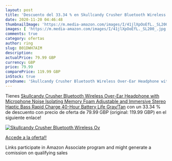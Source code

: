 ```yaml
---
layout: post
title: 'Descuento del 33.34 % en Skullcandy Crusher Bluetooth Wireless Ov'
date: 2020-11-20 04:46:48
thumbnailImage: 'https://m.media-amazon.com/images/I/41jlXpOoEfL._SL200_.jpg'
images: [ 'https://m.media-amazon.com/images/I/41jlXpOoEfL._SL200_.jpg' ]
comments: true
category: ofertas
author: ring
slug: B01DWH7AIM
description:
actualPrice: 79.99 GBP
currency: GBP
price: 79.99
comparePrice: 119.99 GBP
inStock: true
prodname: 'Skullcandy Crusher Bluetooth Wireless Over-Ear Headphone with Microphone  Noise Isolating Memory Foam  Adjustable and Immersive Stereo Haptic Bass  Rapid Charge 40-Hour Battery Life  Gray/Tan'
---
```


Tienes [Skullcandy Crusher Bluetooth Wireless Over-Ear Headphone with Microphone  Noise Isolating Memory Foam  Adjustable and Immersive Stereo Haptic Bass  Rapid Charge 40-Hour Battery Life  Gray/Tan](https://www.amazon.co.uk/dp/B01DWH7AIM/?tag=tolees0a-21) con un 33.34 % de descuento con precio de oferta de 79.99 GBP (original: 119.99 GBP) en el siguiente enlace!

[![Skullcandy Crusher Bluetooth Wireless Ov](https://m.media-amazon.com/images/I/41jlXpOoEfL._SL200_.jpg)](https://www.amazon.co.uk/dp/B01DWH7AIM/?tag=tolees0a-21)

[Accede a la oferta!!](https://www.amazon.co.uk/dp/B01DWH7AIM/?tag=tolees0a-21)

Links participate in Amazon Associate program and might generate a comission on qualifying sales


